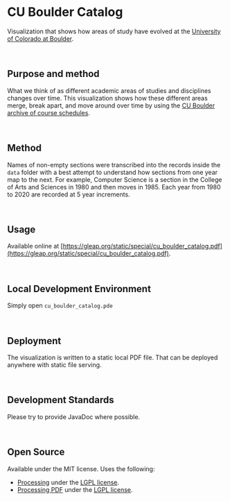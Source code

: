CU Boulder Catalog
================================================================================
Visualization that shows how areas of study have evolved at the [University of Colorado at Boulder](https://www.colorado.edu/).

<br>

Purpose and method
--------------------------------------------------------------------------------
What we think of as different academic areas of studies and disciplines changes over time. This visualization shows how these different areas merge, break apart, and move around over time by using the [CU Boulder archive of course schedules](https://www.colorado.edu/registrar/about/archive).

<br>

Method
--------------------------------------------------------------------------------
Names of non-empty sections were transcribed into the records inside the `data` folder with a best attempt to understand how sections from one year map to the next. For example, Computer Science is a section in the College of Arts and Sciences in 1980 and then moves in 1985. Each year from 1980 to 2020 are recorded at 5 year increments.

<br>

Usage
--------------------------------------------------------------------------------
Available online at [https://gleap.org/static/special/cu_boulder_catalog.pdf](https://gleap.org/static/special/cu_boulder_catalog.pdf).

<br>

Local Development Environment
--------------------------------------------------------------------------------
Simply open `cu_boulder_catalog.pde`

<br>

Deployment
--------------------------------------------------------------------------------
The visualization is written to a static local PDF file. That can be deployed anywhere with static file serving.

<br>

Development Standards
--------------------------------------------------------------------------------
Please try to provide JavaDoc where possible.

<br>

Open Source
--------------------------------------------------------------------------------
Available under the MIT license. Uses the following:

 - [Processing](https://processing.org/) under the [LGPL license](https://github.com/processing/processing/blob/master/license.txt).
 - [Processing PDF](https://processing.org/reference/libraries/pdf/index.html) under the [LGPL license](https://github.com/processing/processing/blob/master/java/libraries/pdf/src/processing/pdf/PGraphicsPDF.java).
